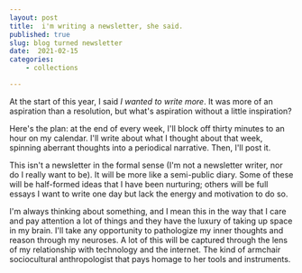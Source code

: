 ```yaml
---
layout: post
title:  i'm writing a newsletter, she said.
published: true
slug: blog turned newsletter
date:  2021-02-15
categories:
	- collections

---
```


At the start of this year, I said *I wanted to write more*. It was more of an aspiration than a resolution, but what's aspiration without a little inspiration?

Here's the plan: at the end of every week, I'll block off thirty minutes to an hour on my calendar. I'll write about what I thought about that week, spinning aberrant thoughts into a periodical narrative. Then, I'll post it.

This isn't a newsletter in the formal sense  (I'm not a newsletter writer, nor do I really want to be). It will be more like a semi-public diary. Some of these will be half-formed ideas that I have been nurturing; others will be full essays I want to write one day but lack the energy and motivation to do so.

I'm always thinking about something, and I mean this in the way that I care and pay attention a lot of things and they have the luxury of taking up space in my brain. I'll take any opportunity to pathologize my inner thoughts and reason through my neuroses. A lot of this will be captured through the lens of my relationship with technology and the internet. The kind of armchair sociocultural anthropologist that pays homage to her tools and instruments. 